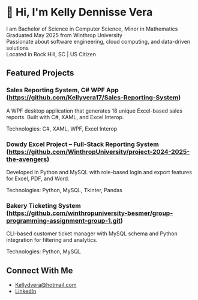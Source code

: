 # 👋 Hi, I'm Kelly Dennisse Vera
I am Bachelor of Science in Computer Science, Minor in Mathematics  
Graduated May 2025 from Winthrop University  
Passionate about software engineering, cloud computing, and data-driven solutions  
Located in Rock Hill, SC | US Citizen  

## Featured Projects

### Sales Reporting System, C# WPF App (https://github.com/Kellyvera17/Sales-Reporting-System)
A WPF desktop application that generates 18 unique Excel-based sales reports. Built with C#, XAML, and Excel Interop.

Technologies: C#, XAML, WPF, Excel Interop

### Dowdy Excel Project – Full-Stack Reporting System (https://github.com/WinthropUniversity/project-2024-2025-the-avengers)
Developed in Python and MySQL with role-based login and export features for Excel, PDF, and Word.

Technologies: Python, MySQL, Tkinter, Pandas

### Bakery Ticketing System (https://github.com/winthropuniversity-besmer/group-programming-assignment-group-1.git)
CLI-based customer ticket manager with MySQL schema and Python integration for filtering and analytics.

Technologies: Python, MySQL

## Connect With Me
- Kellydvera@hotmail.com  
- [LinkedIn](https://linkedin.com/in/kellydennissevera)



